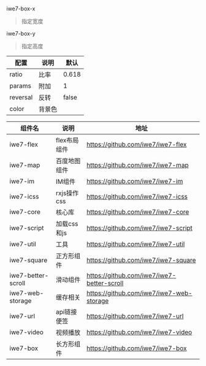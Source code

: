 ###

iwe7-box-x
> 指定宽度

iwe7-box-y
> 指定高度

| 配置       | 说明  | 默认    |
|----------|-----|-------|
| ratio    | 比率  | 0.618 |
| params   | 附加  | 1     |
| reversal | 反转  | false |
| color    | 背景色 |       |


| 组件名                | 说明        | 地址                                         |
|--------------------|-----------|--------------------------------------------|
| iwe7-flex          | flex布局组件  | https://github.com/iwe7/iwe7-flex          |
| iwe7-map           | 百度地图组件    | https://github.com/iwe7/iwe7-map           |
| iwe7-im            | IM组件      | https://github.com/iwe7/iwe7-im            |
| iwe7-icss          | rxjs操作css | https://github.com/iwe7/iwe7-icss          |
| iwe7-core          | 核心库       | https://github.com/iwe7/iwe7-core          |
| iwe7-script        | 加载css和js  | https://github.com/iwe7/iwe7-script        |
| iwe7-util          | 工具        | https://github.com/iwe7/iwe7-util          |
| iwe7-square        | 正方形组件     | https://github.com/iwe7/iwe7-square        |
| iwe7-better-scroll | 滑动组件      | https://github.com/iwe7/iwe7-better-scroll |
| iwe7-web-storage   | 缓存相关      | https://github.com/iwe7/iwe7-web-storage   |
| iwe7-url           | api链接便签   | https://github.com/iwe7/iwe7-url           |
| iwe7-video         | 视频播放      | https://github.com/iwe7/iwe7-video         |
| iwe7-box           | 长方形组件     | https://github.com/iwe7/iwe7-box           |

